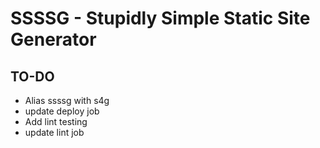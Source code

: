 # SSSSG - Stupidly Simple Static Site Generator
## TO-DO
- Alias ssssg with s4g
- update deploy job
- Add lint testing
- update lint job